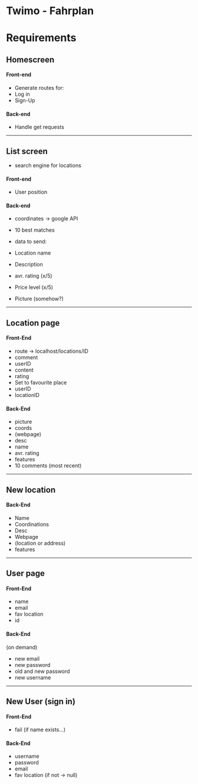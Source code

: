 # Twimo - Fahrplan

# Requirements

## Homescreen

#### Front-end

- Generate routes for:
- Log in
- Sign-Up

#### Back-end

- Handle get requests

---
## List screen

- search engine for locations

#### Front-end

- User position

#### Back-end

- coordinates -> google API
- 10 best matches

- data to send:
- Location name
- Description
- avr. rating (x/5)
- Price level (x/5)
- Picture (somehow?)
---
## Location page

#### Front-End

- route -> localhost/locations/ID
- comment
- userID
- content
- rating
- Set to favourite place
- userID
- locationID

#### Back-End

- picture
- coords
- (webpage)
- desc
- name
- avr. rating
- features
- 10 comments (most recent)
---
## New location

#### Back-End

- Name
- Coordinations
- Desc
- Webpage
- (location or address)
- features
---
## User page

#### Front-End

- name
- email
- fav location
- id

#### Back-End

(on demand)

- new email
- new password
- old and new password
- new username

---
## New User (sign in) 
#### Front-End 
- fail (if name exists...)

#### Back-End 
- username 
- password 
- email 
- fav location (if not -> null) 

